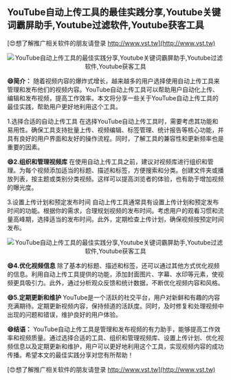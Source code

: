## **YouTube自动上传工具的最佳实践分享,Youtube关键词霸屏助手,Youtube过滤软件,Youtube获客工具**

[😍想了解推广相关软件的朋友请登录 http://www.vst.tw](http://www.vst.tw)

 <center><img src="https://vst.tw/MP4/tuiguang/png/7.png" alt="YouTube自动上传工具的最佳实践分享,Youtube关键词霸屏助手,Youtube过滤软件,Youtube获客工具"></center>

**😄简介：**
随着视频内容的爆炸式增长，越来越多的用户选择使用自动上传工具来管理和发布他们的视频内容。YouTube自动上传工具可以帮助用户自动化上传、编辑和发布视频，提高工作效率。本文将分享一些关于YouTube自动上传工具的最佳实践，帮助用户更好地利用这个工具。

1.选择合适的自动上传工具
在选择YouTube自动上传工具时，需要考虑其功能和易用性。确保工具支持批量上传、视频编辑、标签管理、统计报告等核心功能，并具有良好的用户界面和友好的操作流程。同时，了解工具的兼容性和更新频率也是重要的因素。

**😄2.组织和管理视频库**
在使用自动上传工具之前，建议对视频库进行组织和管理。为每个视频添加适当的标题、描述和标签，方便搜索和分类。创建文件夹或播放列表，按主题或类别分类视频。这样可以提高浏览者的体验，也有助于增加视频的曝光度。

3.设置上传计划和预定发布时间
自动上传工具通常具有设置上传计划和预定发布时间的功能。根据你的需求，合理规划视频的发布时间。考虑用户的观看习惯和流量高峰期，选择适当的发布时间。此外，定期检查上传计划，确保视频按预定时间发布。

 <center><img src="https://vst.tw/MP4/tuiguang/png/1.png" alt="YouTube自动上传工具的最佳实践分享,Youtube关键词霸屏助手,Youtube过滤软件,Youtube获客工具"></center>

**😄4.优化视频信息**
除了基本的标题、描述和标签，还可以通过其他方式优化视频的信息。利用自动上传工具提供的功能，添加封面图片、字幕、水印等元素，使视频更具吸引力。此外，通过分析观众反馈和统计数据，不断优化视频内容和风格。

**😄5.定期更新和维护**
YouTube是一个活跃的社交平台，用户对新鲜和有趣的内容充满期待。定期更新视频内容，保持频道的活跃度。同时，及时修复和处理视频中出现的问题和错误，维护良好的用户体验。

**😄结语：**
YouTube自动上传工具是管理和发布视频的有力助手，能够提高工作效率和视频质量。通过选择合适的工具、组织和管理视频库、设置上传计划、优化视频信息以及定期更新和维护，用户可以更好地利用这个工具，实现视频内容的成功传播。希望本文的最佳实践分享对您有所帮助！

[😍想了解推广相关软件的朋友请登录 http://www.vst.tw](http://www.vst.tw)



